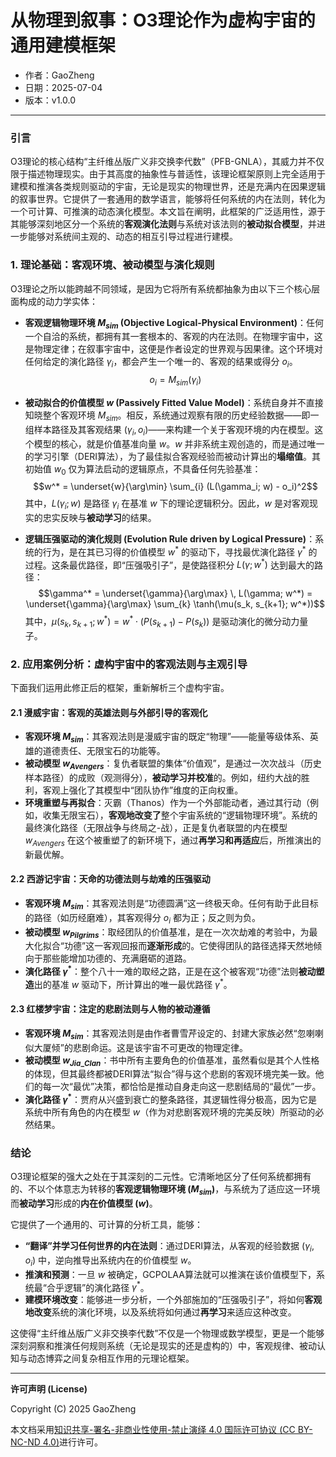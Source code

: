 # **从物理到叙事：O3理论作为虚构宇宙的通用建模框架**

- 作者：GaoZheng
- 日期：2025-07-04
- 版本：v1.0.0

---

### **引言**

O3理论的核心结构“主纤维丛版广义非交换李代数”（PFB-GNLA），其威力并不仅限于描述物理现实。由于其高度的抽象性与普适性，该理论框架原则上完全适用于建模和推演各类规则驱动的宇宙，无论是现实的物理世界，还是充满内在因果逻辑的叙事世界。它提供了一套通用的数学语言，能够将任何系统的内在法则，转化为一个可计算、可推演的动态演化模型。本文旨在阐明，此框架的广泛适用性，源于其能够深刻地区分一个系统的**客观演化法则**与系统对该法则的**被动拟合模型**，并进一步能够对系统间主观的、动态的相互引导过程进行建模。

### **1. 理论基础：客观环境、被动模型与演化规则**

O3理论之所以能跨越不同领域，是因为它将所有系统都抽象为由以下三个核心层面构成的动力学实体：

*   **客观逻辑物理环境 $M_{sim}$ (Objective Logical-Physical Environment)**：任何一个自洽的系统，都拥有其一套根本的、客观的内在法则。在物理宇宙中，这是物理定律；在叙事宇宙中，这便是作者设定的世界观与因果律。这个环境对任何给定的演化路径 $\gamma_i$，都会产生一个唯一的、客观的结果或得分 $o_i$。
    $$o_i = M_{sim}(\gamma_i)$$

*   **被动拟合的价值模型 $w$ (Passively Fitted Value Model)**：系统自身并不直接知晓整个客观环境 $M_{sim}$。相反，系统通过观察有限的历史经验数据——即一组样本路径及其客观结果 $( \gamma_i, o_i )$——来构建一个关于客观环境的内在模型。这个模型的核心，就是价值基准向量 $w$。$w$ 并非系统主观创造的，而是通过唯一的学习引擎（DERI算法），为了最佳拟合客观经验而被动计算出的**塌缩值**。其初始值 $w_0$ 仅为算法启动的逻辑原点，不具备任何先验基准：
    $$w^* = \underset{w}{\arg\min} \sum_{i} (L(\gamma_i; w) - o_i)^2$$
    其中，$L(\gamma_i; w)$ 是路径 $\gamma_i$ 在基准 $w$ 下的理论逻辑积分。因此，$w$ 是对客观现实的忠实反映与**被动学习**的结果。

*   **逻辑压强驱动的演化规则 (Evolution Rule driven by Logical Pressure)**：系统的行为，是在其已习得的价值模型 $w^*$ 的驱动下，寻找最优演化路径 $\gamma^*$ 的过程。这条最优路径，即“压强吸引子”，是使路径积分 $L(\gamma; w^*)$ 达到最大的路径：
    $$\gamma^* = \underset{\gamma}{\arg\max} \, L(\gamma; w^*) = \underset{\gamma}{\arg\max} \sum_{k} \tanh(\mu(s_k, s_{k+1}; w^*))$$
    其中，$\mu(s_k, s_{k+1}; w^*) = w^* \cdot (P(s_{k+1}) - P(s_k))$ 是驱动演化的微分动力量子。

### **2. 应用案例分析：虚构宇宙中的客观法则与主观引导**

下面我们运用此修正后的框架，重新解析三个虚构宇宙。

#### **2.1 漫威宇宙：客观的英雄法则与外部引导的客观化**

*   **客观环境 $M_{sim}$**：其客观法则是漫威宇宙的既定“物理”——能量等级体系、英雄的道德责任、无限宝石的功能等。
*   **被动模型 $w_{Avengers}$**：复仇者联盟的集体“价值观”，是通过一次次战斗（历史样本路径）的成败（观测得分），**被动学习并校准**的。例如，纽约大战的胜利，客观上强化了其模型中“团队协作”维度的正向权重。
*   **环境重塑与再拟合**：灭霸（Thanos）作为一个外部能动者，通过其行动（例如，收集无限宝石），**客观地改变了**整个宇宙系统的“逻辑物理环境”。系统的最终演化路径（无限战争与终局之-战），正是复仇者联盟的内在模型 $w_{Avengers}$ 在这个被重塑了的新环境下，通过**再学习和再适应**后，所推演出的新最优解。

#### **2.2 西游记宇宙：天命的功德法则与劫难的压强驱动**

*   **客观环境 $M_{sim}$**：其客观法则是“功德圆满”这一终极天命。任何有助于此目标的路径（如历经磨难），其客观得分 $o_i$ 都为正；反之则为负。
*   **被动模型 $w_{Pilgrims}$**：取经团队的价值基准，是在一次次劫难的考验中，为最大化拟合“功德”这一客观回报而**逐渐形成**的。它使得团队的路径选择天然地倾向于那些能增加功德的、充满磨砺的道路。
*   **演化路径 $\gamma^*$**：整个八十一难的取经之路，正是在这个被客观“功德”法则**被动塑造**出的基准 $w$ 驱动下，所计算出的唯一最优路径 $\gamma^*$。

#### **2.3 红楼梦宇宙：注定的悲剧法则与人物的被动遵循**

*   **客观环境 $M_{sim}$**：其客观法则是由作者曹雪芹设定的、封建大家族必然“忽喇喇似大厦倾”的悲剧命运。这是该宇宙不可更改的物理定律。
*   **被动模型 $w_{Jia\_Clan}$**：书中所有主要角色的价值基准，虽然看似是其个人性格的体现，但其最终都被DERI算法“拟合”得与这个悲剧的客观环境完美一致。他们的每一次“最优”决策，都恰恰是推动自身走向这一悲剧结局的“最优”一步。
*   **演化路径 $\gamma^*$**：贾府从兴盛到衰亡的整条路径，其逻辑性得分极高，因为它是系统中所有角色的内在模型 $w$（作为对悲剧客观环境的完美反映）所驱动的必然结果。

### **结论**

O3理论框架的强大之处在于其深刻的二元性。它清晰地区分了任何系统都拥有的、不以个体意志为转移的**客观逻辑物理环境 ($M_{sim}$)**，与系统为了适应这一环境而**被动学习**形成的**内在价值模型 ($w$)**。

它提供了一个通用的、可计算的分析工具，能够：

*   **“翻译”并学习任何世界的内在法则**：通过DERI算法，从客观的经验数据 $( \gamma_i, o_i )$ 中，逆向推导出系统内在的价值模型 $w$。
*   **推演和预测**：一旦 $w$ 被确定，GCPOLAA算法就可以推演在该价值模型下，系统最“合乎逻辑”的演化路径 $\gamma^*$。
*   **建模环境改变**：能够进一步分析，一个外部施加的“压强吸引子”，将如何**客观地改变**系统的演化环境，以及系统将如何通过**再学习**来适应这种改变。

这使得“主纤维丛版广义非交换李代数”不仅是一个物理或数学模型，更是一个能够深刻洞察和推演任何规则系统（无论是现实的还是虚构的）中，客观规律、被动认知与动态博弈之间复杂相互作用的元理论框架。

---

**许可声明 (License)**

Copyright (C) 2025 GaoZheng 

本文档采用[知识共享-署名-非商业性使用-禁止演绎 4.0 国际许可协议 (CC BY-NC-ND 4.0)](https://creativecommons.org/licenses/by-nc-nd/4.0/deed.zh-Hans)进行许可。
